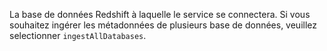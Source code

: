 La base de données Redshift à laquelle le service se connectera. Si vous souhaitez ingérer les métadonnées de plusieurs base de données, veuillez selectionner `ingestAllDatabases`.
